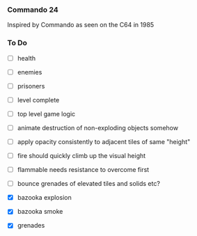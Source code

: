### Commando 24

Inspired by Commando as seen on the C64 in 1985

### To Do

- [ ] health
- [ ] enemies
- [ ] prisoners

- [ ] level complete
- [ ] top level game logic

- [ ] animate destruction of non-exploding objects somehow
- [ ] apply opacity consistently to adjacent tiles of same "height"
- [ ] fire should quickly climb up the visual height
- [ ] flammable needs resistance to overcome first
- [ ] bounce grenades of elevated tiles and solids etc?

- [X] bazooka explosion
- [X] bazooka smoke
- [X] grenades
